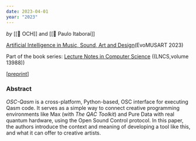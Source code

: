 ```yaml
---
date: 2023-04-01
year: "2023"
---
```

_by_ [[👤 OCH]] and [[👤 Paulo Itaborai]]

[Artificial Intelligence in Music, Sound, Art and Design](https://link.springer.com/book/10.1007/978-3-031-29956-8)(EvoMUSART 2023)

Part of the book series: [Lecture Notes in Computer Science](https://www.springer.com/series/558) ((LNCS,volume 13988))

[[preprint](https://arxiv.org/abs/2212.01615)]

### Abstract

_OSC-Qasm_ is a cross-platform, Python-based, OSC interface for executing Qasm code. It serves as a simple way to connect creative programming environments like Max (with _The QAC Toolkit_) and Pure Data with real quantum hardware, using the Open Sound Control protocol. In this paper, the authors introduce the context and meaning of developing a tool like this, and what it can offer to creative artists.
